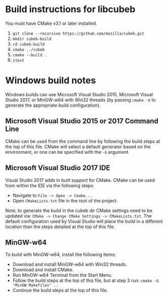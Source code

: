 # Build instructions for libcubeb

You must have CMake v3.1 or later installed.

1. `git clone --recursive https://github.com/mozilla/cubeb.git`
2. `mkdir cubeb-build`
3. `cd cubeb-build`
3. `cmake ../cubeb`
4. `cmake --build .`
5. `ctest`

# Windows build notes

Windows builds can use Microsoft Visual Studio 2015, Microsoft Visual Studio
2017, or MinGW-w64 with Win32 threads (by passing `cmake -G` to generate the
appropriate build configuration).

## Microsoft Visual Studio 2015 or 2017 Command Line

CMake can be used from the command line by following the build steps at the top
of this file. CMake will select a default generator based on the environment,
or one can be specified with the `-G` argument.

## Microsoft Visual Studio 2017 IDE

Visual Studio 2017 adds in built support for CMake. CMake can be used from
within the IDE via the following steps:

- Navigate to `File -> Open -> Cmake...`
- Open `CMakeLists.txt` file in the root of the project.

Note, to generate the build in the cubeb dir CMake settings need to be updated
via: `CMake -> Change CMake Settings -> CMakeLists.txt`. The default
configuration used by Visual Studio will place the build in a different location
than the steps detailed at the top of this file.

## MinGW-w64

To build with MinGW-w64, install the following items:

- Download and install MinGW-w64 with Win32 threads.
- Download and install CMake.
- Run MinGW-w64 Terminal from the Start Menu.
- Follow the build steps at the top of this file, but at step 3 run:
  `cmake -G "MinGW Makefiles" ..`
- Continue the build steps at the top of this file.
